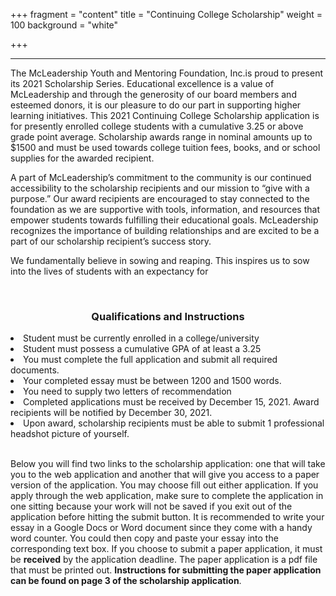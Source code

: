 +++
fragment = "content"
title = "Continuing College Scholarship"
weight = 100
background = "white"

+++

***

The McLeadership Youth and Mentoring Foundation, Inc.is proud to present its 2021 Scholarship Series. Educational excellence is a value of McLeadership and through the generosity of our board members and esteemed donors, it is our pleasure to do our part in supporting higher learning initiatives. This 2021 Continuing College Scholarship application is for presently enrolled college students with a cumulative 3.25 or above grade point average. Scholarship awards range in nominal amounts up to $1500 and must be used towards college tuition fees, books, and or school supplies for the awarded recipient.

A part of McLeadership’s commitment to the community is our continued accessibility to the scholarship recipients and our mission to “give with a purpose.” Our award recipients are encouraged to stay connected to the foundation as we are supportive with tools, information, and resources that empower students towards fulfilling their educational goals. McLeadership recognizes the importance of building relationships and are excited to be a part of our scholarship recipient’s success story. 

We fundamentally believe in sowing and reaping. This inspires us to sow into the lives of students with an expectancy for  

<br>

<h3><center>Qualifications and Instructions</center></h3>


<u1>
    <li>Student must be currently enrolled in a college/university</li>
    <li>Student must possess a cumulative GPA of at least a 3.25</li>
    <li>You must complete the full application and submit all required documents.</li>
    <li>Your completed essay must be between 1200 and 1500 words.</li>
    <li>You need to supply two letters of recommendation</li>
    <li>Completed applications must be received by December 15, 2021. Award recipients will be notified by December 30, 2021.</li>
    <li>Upon award, scholarship recipients must be able to submit 1 professional headshot picture of yourself.
</u1>

<br>
<br>

Below you will find two links to the scholarship application: one that will take you to the web application and another that will give you access to a paper version of the application. You may choose fill out either application. If you apply through the web application, make sure to complete the application in one sitting because your work will not be saved if you exit out of the application before hitting the submit button. It is recommended to write your essay in a Google Docs or Word document since they come with a handy word counter. You could then copy and paste your essay into the corresponding text box. If you choose to submit a paper application, it must be <b>received</b> by the application deadline. The paper application is a pdf file that must be printed out. <b>Instructions for submitting the paper application can be found on page 3 of the scholarship application</b>. 
